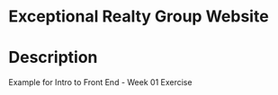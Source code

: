 Exceptional Realty Group Website
===


# Description

Example for Intro to Front End - Week 01 Exercise